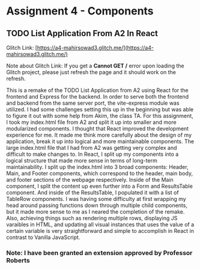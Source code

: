 # Assignment 4 - Components

## TODO List Application From A2 In React

Glitch Link: [https://a4-mahirsowad3.glitch.me/](https://a4-mahirsowad3.glitch.me/)

Note about Glitch Link: If you get a **Cannot GET /** error upon loading the Glitch project, please just refresh the page and it should work on the refresh.

This is a remake of the TODO List Application from A2 using React for the frontend and Express for the backend. In order to serve both the frontend and backend from the same server port, the vite-express module was utilized. I had some challenges setting this up in the beginning but was able to figure it out with some help from Akim, the class TA. For this assignment, I took my index.html file from A2 and split it up into smaller and more modularized components. I thought that React improved the development experience for me. It made me think more carefully about the design of my application, break it up into logical and more maintainable components. The large index.html file that I had from A2 was getting very complex and difficult to make changes to. In React, I split up my components into a logical structure that made more sense in terms of long-term maintainability. I split up the index.html into 3 broad components: Header, Main, and Footer components, which correspond to the header, main body, and footer sections of the webpage respectively. Inside of the Main component, I split the content up even further into a Form and ResultsTable component. And inside of the ResultsTable, I populated it with a list of TableRow components. I was having some difficulty at first wrapping my head around passing functions down through multiple child components, but it made more sense to me as I neared the completion of the remake. Also, achieving things such as rendering multiple rows, displaying JS varaibles in HTML, and updating all visual instances that uses the value of a certain variable is very straightforward and simple to accomplish in React in contrast to Vanilla JavaScript.

### Note: I have been granted an extension approved by Professor Roberts
